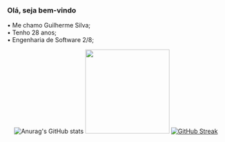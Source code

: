 ### Olá, seja bem-vindo

• Me chamo Guilherme Silva; <br>
• Tenho 28 anos; <br>
• Engenharia de Software 2/8; <br>

 <div align = "center">
  
  ![Anurag's GitHub stats](https://github-readme-stats.vercel.app/api?username=guilhermeSilva94&theme=dark&show_icons=true)
  <img height="195em" src="https://github-readme-stats.vercel.app/api/top-langs/?username=guilhermeSilva94&layout=compact&langs_count=168&theme=dark"/>
  [![GitHub Streak](http://github-readme-streak-stats.herokuapp.com?user=guilhermeSilva94&theme=dark)](https://git.io/streak-stats)
  
 </div>

    
